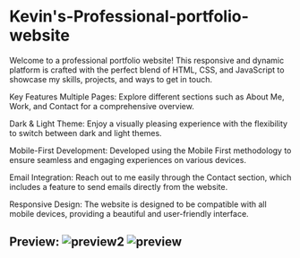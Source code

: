 # Kevin's-Professional-portfolio-website

Welcome to a professional portfolio website! This responsive and dynamic platform is crafted with the perfect blend of HTML, CSS, and JavaScript to showcase my skills, projects, and ways to get in touch.

Key Features
Multiple Pages:
Explore different sections such as About Me, Work, and Contact for a comprehensive overview.

Dark & Light Theme:
Enjoy a visually pleasing experience with the flexibility to switch between dark and light themes.

Mobile-First Development:
Developed using the Mobile First methodology to ensure seamless and engaging experiences on various devices.

Email Integration:
Reach out to me easily through the Contact section, which includes a feature to send emails directly from the website.

Responsive Design:
The website is designed to be compatible with all mobile devices, providing a beautiful and user-friendly interface.

## Preview: ![preview2](https://github.com/user-attachments/assets/217427ef-7db0-466b-b54f-0e9151946c68) ![preview](https://github.com/user-attachments/assets/8ddf5525-85ce-4f09-a2ce-26a456e6811b)

